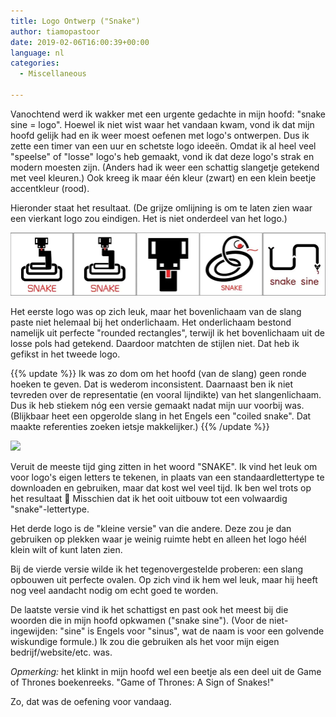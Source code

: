 ```yaml
---
title: Logo Ontwerp ("Snake")
author: tiamopastoor
date: 2019-02-06T16:00:39+00:00
language: nl
categories:
  - Miscellaneous

---
```

Vanochtend werd ik wakker met een urgente gedachte in mijn hoofd: "snake sine = logo". Hoewel ik niet wist waar het vandaan kwam, vond ik dat mijn hoofd gelijk had en ik weer moest oefenen met logo's ontwerpen. Dus ik zette een timer van een uur en schetste logo ideeën. Omdat ik al heel veel "speelse" of "losse" logo's heb gemaakt, vond ik dat deze logo's strak en modern moesten zijn. (Anders had ik weer een schattig slangetje getekend met veel kleuren.) Ook kreeg ik maar één kleur (zwart) en een klein beetje accentkleur (rood).

Hieronder staat het resultaat. (De grijze omlijning is om te laten zien waar een vierkant logo zou eindigen. Het is niet onderdeel van het logo.)

![](logo_practice_snake.webp)

Het eerste logo was op zich leuk, maar het bovenlichaam van de slang paste niet helemaal bij het onderlichaam. Het onderlichaam bestond namelijk uit perfecte "rounded rectangles", terwijl ik het bovenlichaam uit de losse pols had getekend. Daardoor matchten de stijlen niet. Dat heb ik gefikst in het tweede logo.

{{% update %}} 
Ik was zo dom om het hoofd (van de slang) geen ronde hoeken te geven. Dat is wederom inconsistent. Daarnaast ben ik niet tevreden over de representatie (en vooral lijndikte) van het slangenlichaam. Dus ik heb stiekem nóg een versie gemaakt nadat mijn uur voorbij was. (Blijkbaar heet een opgerolde slang in het Engels een "coiled snake". Dat maakte referenties zoeken ietsje makkelijker.)
{{% /update %}}

![](uploads/2019/02/Logo-Practice_Snake-Final.png)

Veruit de meeste tijd ging zitten in het woord "SNAKE". Ik vind het leuk om voor logo's eigen letters te tekenen, in plaats van een standaardlettertype te downloaden en gebruiken, maar dat kost wel veel tijd. Ik ben wel trots op het resultaat 🙂 Misschien dat ik het ooit uitbouw tot een volwaardig "snake"-lettertype.

Het derde logo is de "kleine versie" van die andere. Deze zou je dan gebruiken op plekken waar je weinig ruimte hebt en alleen het logo héél klein wilt of kunt laten zien.

Bij de vierde versie wilde ik het tegenovergestelde proberen: een slang opbouwen uit perfecte ovalen. Op zich vind ik hem wel leuk, maar hij heeft nog veel aandacht nodig om echt goed te worden.

De laatste versie vind ik het schattigst en past ook het meest bij die woorden die in mijn hoofd opkwamen ("snake sine"). (Voor de niet-ingewijden: "sine" is Engels voor "sinus", wat de naam is voor een golvende wiskundige formule.) Ik zou die gebruiken als het voor mijn eigen bedrijf/website/etc. was.

_Opmerking:_ het klinkt in mijn hoofd wel een beetje als een deel uit de Game of Thrones boekenreeks. "Game of Thrones: A Sign of Snakes!"

Zo, dat was de oefening voor vandaag.